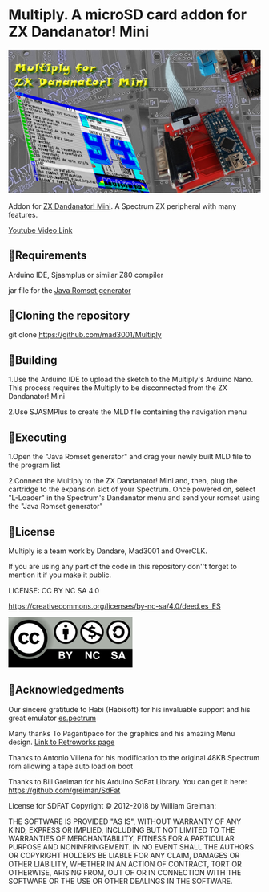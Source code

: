 # Multiply. A microSD card addon for ZX Dandanator! Mini

![Multiply](Logo_Multiplyweb.png)

Addon for [ZX Dandanator! Mini](http://www.dandare.es/Proyectos_Dandare/ZX_Dandanator!_Mini.html). A Spectrum ZX peripheral with many features.

[Youtube Video Link](https://www.youtube.com/watch?v=IbOcqb44hSs)

## :small_blue_diamond:Requirements
Arduino IDE, Sjasmplus or similar Z80 compiler

jar file for the [Java Romset generator](https://github.com/teiram/dandanator-mini.git)


## :small_blue_diamond:Cloning the repository
 git clone https://github.com/mad3001/Multiply

 
## :small_blue_diamond:Building
 1.Use the Arduino IDE to upload the sketch to the Multiply's Arduino Nano. This process requires the Multiply to be disconnected from the ZX Dandanator! Mini
 
 2.Use SJASMPlus to create the MLD file containing the navigation menu

 
## :small_blue_diamond:Executing
 1.Open the "Java Romset generator" and drag your newly built MLD file to the program list
 
 2.Connect the Multiply to the ZX Dandanator! Mini and, then, plug the cartridge to the expansion slot of your Spectrum. Once powered on, select "L-Loader" in the Spectrum's Dandanator menu and send your romset using the "Java Romset generator"
 
## :small_blue_diamond:License

Multiply is a team work by Dandare, Mad3001 and OverCLK.

If you are using any part of the code in this repository don''t forget to mention it if you make it public.

 LICENSE: CC BY NC SA 4.0
 
 https://creativecommons.org/licenses/by-nc-sa/4.0/deed.es_ES
 
 ![cc](cc_logo.png)
 
## :small_blue_diamond:Acknowledgedments
 
 Our sincere gratitude to Habi (Habisoft) for his invaluable support and his great emulator [es.pectrum](http://www.habisoft.com/espectrum/)

 Many thanks To Pagantipaco for the graphics and his amazing Menu design. [Link to Retroworks page](http://www.retroworks.es/index.php)


 Thanks to Antonio Villena for his modification to the original 48KB Spectrum rom allowing a tape auto load on boot
 
 Thanks to Bill Greiman for his Arduino SdFat Library. You can get it here: https://github.com/greiman/SdFat
 
 License for SDFAT Copyright © 2012-2018 by William Greiman:
 
 THE SOFTWARE IS PROVIDED "AS IS", WITHOUT WARRANTY OF ANY KIND, EXPRESS OR IMPLIED, INCLUDING BUT NOT LIMITED TO THE WARRANTIES OF MERCHANTABILITY, FITNESS FOR A PARTICULAR PURPOSE AND NONINFRINGEMENT. IN NO EVENT SHALL THE AUTHORS OR COPYRIGHT HOLDERS BE LIABLE FOR ANY CLAIM, DAMAGES OR OTHER LIABILITY, WHETHER IN AN ACTION OF CONTRACT, TORT OR OTHERWISE, ARISING FROM, OUT OF OR IN CONNECTION WITH THE SOFTWARE OR THE USE OR OTHER DEALINGS IN THE SOFTWARE.
